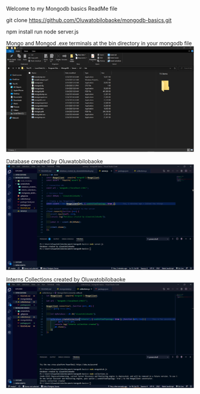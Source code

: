 Welcome to my Mongodb basics ReadMe file

git clone https://github.com/Oluwatobilobaoke/mongodb-basics.git

npm install
run node server.js

Mongo and Mongod .exe terminals at the bin directory in your mongodb file
![Mongo and Mongod .exe terminals at the bin directory in your mongodb file](screenshots/mongoexe_andmongodexe_in_bin_folder.png "Mongo.exe and Mongod.exe ")

Database created by Oluwatobilobaoke
![Successful Creation of Database by oluwatobilobaoke](screenshots/database_created_by_oluwatobilobaoke.png "Database created by oluwatobilobaoke")

Interns Collections created by Oluwatobilobaoke
![Interns Collections by oluwatobilobaoke](screenshots/interns_colections.png "interns Collection created by oluwatobilobaoke")